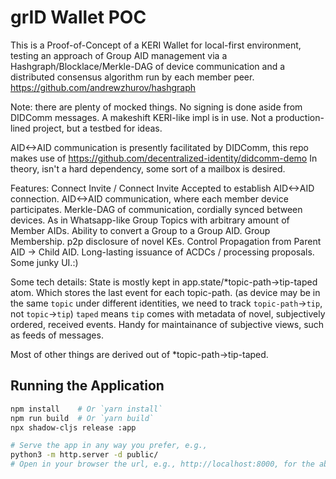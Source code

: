 # grID Wallet POC

This is a Proof-of-Concept of a KERI Wallet for local-first environment, testing an approach of Group AID management via a Hashgraph/Blocklace/Merkle-DAG of device communication and a distributed consensus algorithm run by each member peer. https://github.com/andrewzhurov/hashgraph

Note: there are plenty of mocked things. No signing is done aside from DIDComm messages. A makeshift KERI-like impl is in use. Not a production-lined project, but a testbed for ideas.

AID<->AID communication is presently facilitated by DIDComm, this repo makes use of https://github.com/decentralized-identity/didcomm-demo
In theory, isn't a hard dependency, some sort of a mailbox is desired.

Features:
Connect Invite / Connect Invite Accepted to establish AID<->AID connection.
AID<->AID communication, where each member device participates.
Merkle-DAG of communication, cordially synced between devices. As in
Whatsapp-like Group Topics with arbitrary amount of Member AIDs.
Ability to convert a Group to a Group AID.
Group Membership.
p2p disclosure of novel KEs.
Control Propagation from Parent AID -> Child AID.
Long-lasting issuance of ACDCs / processing proposals.
Some junky UI.:)


Some tech details:
State is mostly kept in app.state/*topic-path->tip-taped atom.
Which stores the last event for each topic-path.
(as device may be in the same `topic` under different identities, we need to track `topic-path`->`tip`, not `topic`->`tip`)
`taped` means `tip` comes with metadata of novel, subjectively ordered, received events.
Handy for maintainance of subjective views, such as feeds of messages.

Most of other things are derived out of *topic-path->tip-taped.


## Running the Application

```bash
npm install    # Or `yarn install`
npm run build  # Or `yarn build`
npx shadow-cljs release :app

# Serve the app in any way you prefer, e.g.,
python3 -m http.server -d public/
# Open in your browser the url, e.g., http://localhost:8000, for the above server
```
